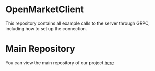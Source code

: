 # OpenMarketClient
This repository contains all example calls to the server through GRPC, including how to set up the connection.

# Main Repository
You can view the main repository of our project [here](https://github.com/miska12345/OpenMarket)
